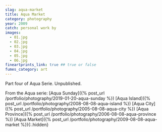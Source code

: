 ```yaml
---
slag: aqua-market
title: Aqua Market
category: photography
year: 2009
catch: personal work by
images:
  - 01.jpg
  - 02.jpg
  - 03.jpg
  - 04.jpg
  - 05.jpg
  - 06.jpg
fineartprints_link: true ## true or false
fumes_category: art
---
```


Part four of Aqua Serie. Unpublished.

From the Aqua serie:
[Aqua Sunday]({% post_url /portfolio/photography/2019-01-20-aqua-sunday %})
[Aqua Island]({% post_url /portfolio/photography/2008-08-08-aqua-island %})
[Aqua City]({% post_url /portfolio/photography/2005-08-08-aqua-city %})
[Aqua Province]({% post_url /portfolio/photography/2006-08-08-aqua-province %})
[Aqua Market]({% post_url /portfolio/photography/2009-08-08-aqua-market %}){:.hidden}
